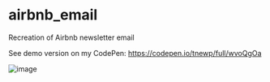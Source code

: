 # airbnb_email
Recreation of Airbnb newsletter email

See demo version on my CodePen: https://codepen.io/tnewp/full/wvoQgOa

![image](https://user-images.githubusercontent.com/57568456/110959549-ce188080-831b-11eb-8395-3967abb176c7.png)

